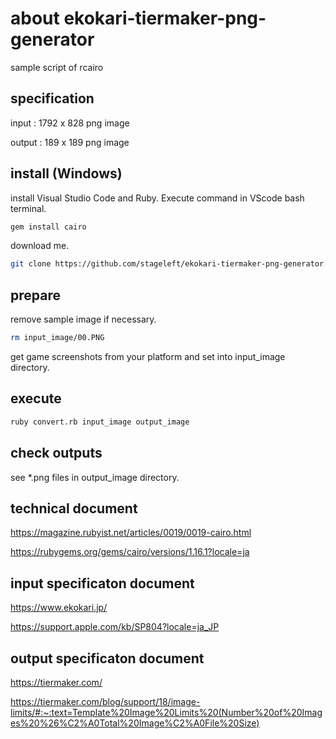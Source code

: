 # about ekokari-tiermaker-png-generator

sample script of rcairo

## specification

input : 1792 x 828 png image

output : 189 x 189 png image

## install (Windows)

install Visual Studio Code and Ruby.
Execute command in VScode bash terminal.

```sh
gem install cairo
```

download me.

```sh
git clone https://github.com/stageleft/ekokari-tiermaker-png-generator.git
```

## prepare

remove sample image if necessary.
```sh
rm input_image/00.PNG
```

get game screenshots from your platform and set into input_image directory.

## execute

```sh
ruby convert.rb input_image output_image
```

## check outputs

see *.png files in output_image directory.

## technical document

https://magazine.rubyist.net/articles/0019/0019-cairo.html

https://rubygems.org/gems/cairo/versions/1.16.1?locale=ja

## input specificaton document

https://www.ekokari.jp/

https://support.apple.com/kb/SP804?locale=ja_JP

## output specificaton document

https://tiermaker.com/

https://tiermaker.com/blog/support/18/image-limits/#:~:text=Template%20Image%20Limits%20(Number%20of%20Images%20%26%C2%A0Total%20Image%C2%A0File%20Size)
